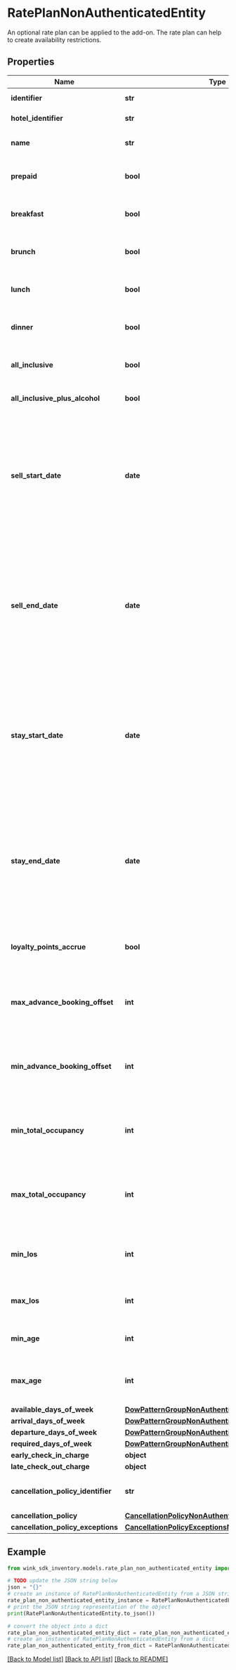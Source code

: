 # RatePlanNonAuthenticatedEntity

An optional rate plan can be applied to the add-on. The rate plan can help to create availability restrictions.

## Properties

Name | Type | Description | Notes
------------ | ------------- | ------------- | -------------
**identifier** | **str** | Rate plan identifier | 
**hotel_identifier** | **str** | Hotel Identifier | 
**name** | **str** | Provides the name of the rate plan. | 
**prepaid** | **bool** | When true, indicates if the rate is a prepaid rate. | [default to False]
**breakfast** | **bool** | When true, indicates breakfast is included. | [default to False]
**brunch** | **bool** | When true, indicates brunch is included. | [default to False]
**lunch** | **bool** | When true, indicates lunch is included. | [default to False]
**dinner** | **bool** | When true, indicates dinner is included. | [default to False]
**all_inclusive** | **bool** | Everything included except alcohol | [default to False]
**all_inclusive_plus_alcohol** | **bool** | Everything included with alcohol | [default to False]
**sell_start_date** | **date** | Set a start date for when to start selling this rate. When sellStartDate and sellEndDate are set, this rate is only available for sale within that date range. | [optional] 
**sell_end_date** | **date** | Set an end date for when to finish selling this rate. When sellStartDate and sellEndDate are set, this rate is only available for sale within that date range. | [optional] 
**stay_start_date** | **date** | Set a start date for when the guest can visit. When stayStartDate and stayEndDate are set, this rate is only available for stay within that date range. | [optional] 
**stay_end_date** | **date** | Set an end date for when the guest can visit. When stayStartDate and stayEndDate are set, this rate is only available for stay within that date range. | [optional] 
**loyalty_points_accrue** | **bool** | Property honors loyalty points with this rate plan. | [optional] [default to False]
**max_advance_booking_offset** | **int** | Maximum days before the arrival date for which this rate plan may be booked. | [optional] 
**min_advance_booking_offset** | **int** | Minimum days before the arrival date for which this rate plan may be booked. | [optional] 
**min_total_occupancy** | **int** | Defines the minimum number of total occupants required for this rate plan. | [optional] 
**max_total_occupancy** | **int** | Defines the maximum number of total occupants required for this rate plan. | [optional] 
**min_los** | **int** | Indicates the minimum length of stay required for this rate plan. | [optional] 
**max_los** | **int** | Indicates the maximum length of stay. | [optional] 
**min_age** | **int** | The minimum age to qualify for this rate plan. | [optional] 
**max_age** | **int** | The maximum age to qualify for this rate plan. | [optional] 
**available_days_of_week** | [**DowPatternGroupNonAuthenticatedEntity**](DowPatternGroupNonAuthenticatedEntity.md) |  | [optional] 
**arrival_days_of_week** | [**DowPatternGroupNonAuthenticatedEntity**](DowPatternGroupNonAuthenticatedEntity.md) |  | [optional] 
**departure_days_of_week** | [**DowPatternGroupNonAuthenticatedEntity**](DowPatternGroupNonAuthenticatedEntity.md) |  | [optional] 
**required_days_of_week** | [**DowPatternGroupNonAuthenticatedEntity**](DowPatternGroupNonAuthenticatedEntity.md) |  | [optional] 
**early_check_in_charge** | **object** |  | [optional] 
**late_check_out_charge** | **object** |  | [optional] 
**cancellation_policy_identifier** | **str** | The cancellation policy for this rate plan. | 
**cancellation_policy** | [**CancellationPolicyNonAuthenticatedEntity**](CancellationPolicyNonAuthenticatedEntity.md) |  | [optional] 
**cancellation_policy_exceptions** | [**CancellationPolicyExceptionsNonAuthenticatedEntity**](CancellationPolicyExceptionsNonAuthenticatedEntity.md) |  | [optional] 

## Example

```python
from wink_sdk_inventory.models.rate_plan_non_authenticated_entity import RatePlanNonAuthenticatedEntity

# TODO update the JSON string below
json = "{}"
# create an instance of RatePlanNonAuthenticatedEntity from a JSON string
rate_plan_non_authenticated_entity_instance = RatePlanNonAuthenticatedEntity.from_json(json)
# print the JSON string representation of the object
print(RatePlanNonAuthenticatedEntity.to_json())

# convert the object into a dict
rate_plan_non_authenticated_entity_dict = rate_plan_non_authenticated_entity_instance.to_dict()
# create an instance of RatePlanNonAuthenticatedEntity from a dict
rate_plan_non_authenticated_entity_from_dict = RatePlanNonAuthenticatedEntity.from_dict(rate_plan_non_authenticated_entity_dict)
```
[[Back to Model list]](../README.md#documentation-for-models) [[Back to API list]](../README.md#documentation-for-api-endpoints) [[Back to README]](../README.md)


